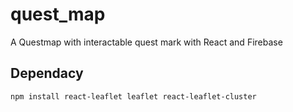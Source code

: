 # quest_map
A Questmap with interactable quest mark with React and Firebase

## Dependacy

````bash
npm install react-leaflet leaflet react-leaflet-cluster
````
